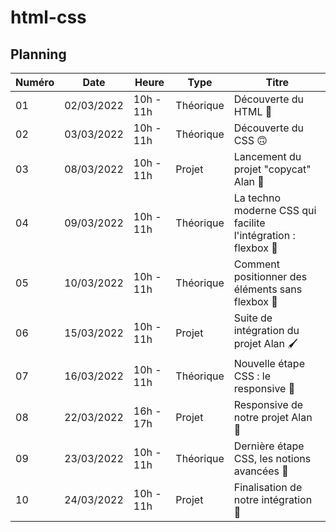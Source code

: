 # html-css

## Planning

| Numéro | Date       | Heure     | Type      | Titre                                                        |
|--------|------------|-----------|-----------|--------------------------------------------------------------|
| 01     | 02/03/2022 | 10h - 11h | Théorique | Découverte du HTML 🙂                                         |
| 02     | 03/03/2022 | 10h - 11h | Théorique | Découverte du CSS 🙃                                          |
| 03     | 08/03/2022 | 10h - 11h | Projet    | Lancement du projet "copycat" Alan 🙌                         |
| 04     | 09/03/2022 | 10h - 11h | Théorique | La techno moderne CSS qui facilite l'intégration : flexbox 🚀 |
| 05     | 10/03/2022 | 10h - 11h | Théorique | Comment positionner des éléments sans flexbox 🤔              |
| 06     | 15/03/2022 | 10h - 11h | Projet    | Suite de intégration du projet Alan 🖌                        |
| 07     | 16/03/2022 | 10h - 11h | Théorique | Nouvelle étape CSS : le responsive 🧐                         |
| 08     | 22/03/2022 | 16h - 17h | Projet    | Responsive de notre projet Alan 📱                            |
| 09     | 23/03/2022 | 10h - 11h | Théorique | Dernière étape CSS, les notions avancées 💃                   |
| 10     | 24/03/2022 | 10h - 11h | Projet    | Finalisation de notre intégration 🥳                          |
